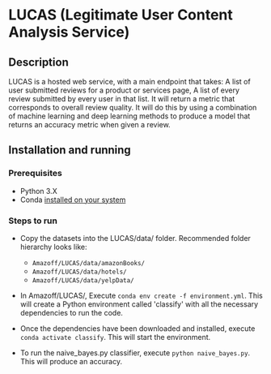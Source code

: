 # LUCAS (Legitimate User Content Analysis Service)

## Description

LUCAS is a hosted web service, with a main endpoint that takes:
A list of user submitted reviews for a product or services page,
A list of every review submitted by every user in that list.
It will return a metric that corresponds to overall review quality.
It will do this by using a combination of machine learning and deep learning methods to produce a model that returns an accuracy metric when given a review.

## Installation and running

### Prerequisites

* Python 3.X
* Conda [installed on your system](https://conda.io/docs/user-guide/install/index.html)

### Steps to run

* Copy the datasets into the LUCAS/data/ folder. Recommended folder hierarchy looks like:
  * `Amazoff/LUCAS/data/amazonBooks/`
  * `Amazoff/LUCAS/data/hotels/`
  * `Amazoff/LUCAS/data/yelpData/`

* In Amazoff/LUCAS/, Execute `conda env create -f environment.yml`. This will create a Python environment called 'classify' with all the necessary dependencies to run the code.

* Once the dependencies have been downloaded and installed, execute `conda activate classify`. This will start the environment.

* To run the naive_bayes.py classifier, execute `python naive_bayes.py`. This will produce an accuracy.